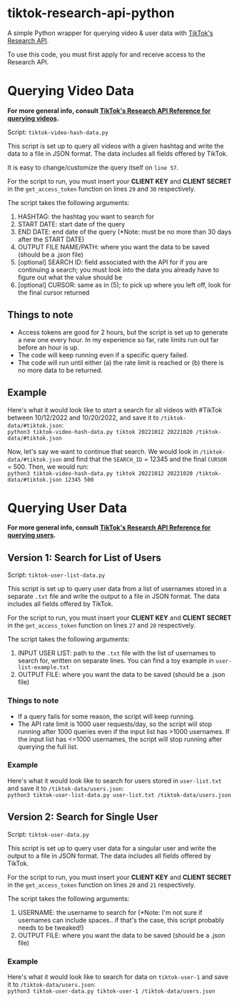 # tiktok-research-api-python
A simple Python wrapper for querying video & user data with [TikTok's Research API](https://developers.tiktok.com/products/research-api/).

To use this code, you must first apply for and receive access to the Research API. 

# Querying Video Data
**For more general info, consult [TikTok's Research API Reference for querying videos](https://developers.tiktok.com/doc/research-api-specs-query-videos/).**

Script: `tiktok-video-hash-data.py`

This script is set up to query all videos with a given hashtag and write the data to a file in JSON format. The data includes all fields offered by TikTok.

It is easy to change/customize the query itself on `line 57`.

For the script to run, you must insert your **CLIENT KEY** and **CLIENT SECRET** in the `get_access_token` function on lines `29` and  `30` respectively. 

The script takes the following arguments: 
1. HASHTAG: the hashtag you want to search for
2. START DATE: start date of the query
3. END DATE: end date of the query (*Note: must be no more than 30 days after the START DATE)
4. OUTPUT FILE NAME/PATH: where you want the data to be saved (should be a .json file)
5. [optional] SEARCH ID: field associated with the API for if you are continuing a search; you must look into the data you already have to figure out what the value should be
6. [optional] CURSOR: same as in (5); to pick up where you left off, look for the final cursor returned

## Things to note 
* Access tokens are good for 2 hours, but the script is set up to generate a new one every hour. In my experience so far, rate limits run out far before an hour is up.
* The code will keep running even if a specific query failed.
* The code will run until either (a) the rate limit is reached or (b) there is no more data to be returned.

## Example
Here's what it would look like to _start_ a search for all videos with #TikTok between 10/12/2022 and 10/20/2022, and save it to `/tiktok-data/#tiktok.json`: 
<br>
`python3 tiktok-video-hash-data.py tiktok 20221012 20221020 /tiktok-data/#tiktok.json`

Now, let's say we want to continue that search. We would look in `/tiktok-data/#tiktok.json` and find that the `SEARCH_ID` = 12345 and the final `CURSOR` = 500. Then, we would run:
<br>
`python3 tiktok-video-hash-data.py tiktok 20221012 20221020 /tiktok-data/#tiktok.json 12345 500`

# Querying User Data
**For more general info, consult [TikTok's Research API Reference for querying users](https://developers.tiktok.com/doc/research-api-specs-query-user-info/).**

## Version 1: Search for List of Users
Script: `tiktok-user-list-data.py`

This script is set up to query user data from a list of usernames stored in a separate `.txt` file and write the output to a file in JSON format. The data includes all fields offered by TikTok.

For the script to run, you must insert your **CLIENT KEY** and **CLIENT SECRET** in the `get_access_token` function on lines `27` and  `28` respectively. 

The script takes the following arguments: 
1. INPUT USER LIST: path to the `.txt` file with the list of usernames to search for, written on separate lines. You can find a toy example in `user-list-example.txt`
2. OUTPUT FILE: where you want the data to be saved (should be a .json file)

### Things to note 
* If a query fails for some reason, the script will keep running.
* The API rate limit is 1000 user requests/day, so the script will stop running after 1000 queries even if the input list has >1000 usernames. If the input list has <=1000 usernames, the script will stop running after querying the full list. 

### Example 
Here's what it would look like to search for users stored in `user-list.txt` and save it to `/tiktok-data/users.json`: 
<br>
`python3 tiktok-user-list-data.py user-list.txt /tiktok-data/users.json`

## Version 2: Search for Single User
Script: `tiktok-user-data.py`

This script is set up to query user data for a singular user and write the output to a file in JSON format. The data includes all fields offered by TikTok.

For the script to run, you must insert your **CLIENT KEY** and **CLIENT SECRET** in the `get_access_token` function on lines `20` and  `21` respectively. 

The script takes the following arguments: 
1. USERNAME: the username to search for (*Note: I'm not sure if usernames can include spaces.. if that's the case, this script probably needs to be tweaked!)
2. OUTPUT FILE: where you want the data to be saved (should be a .json file)

### Example 
Here's what it would look like to search for data on `tiktok-user-1` and save it to `/tiktok-data/users.json`: 
<br>
`python3 tiktok-user-data.py tiktok-user-1 /tiktok-data/users.json`
